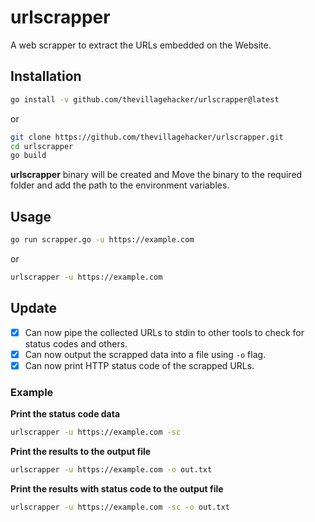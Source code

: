 # urlscrapper
A web scrapper to extract the URLs embedded on the Website.

## Installation

```sh
go install -v github.com/thevillagehacker/urlscrapper@latest
```

or
              
```sh
git clone https://github.com/thevillagehacker/urlscrapper.git
cd urlscrapper
go build
```

**urlscrapper** binary will be created and Move the binary to the required folder and add the path to the environment variables.

## Usage
```sh
go run scrapper.go -u https://example.com
```

or

```sh
urlscrapper -u https://example.com
```

## Update
- [x] Can now pipe the collected URLs to stdin to other tools to check for status codes and others.
- [X] Can now output the scrapped data into a file using `-o` flag.
- [X] Can now print HTTP status code of the scrapped URLs.

### Example

**Print the status code data**

```sh
urlscrapper -u https://example.com -sc
```
**Print the results to the output file**

```sh
urlscrapper -u https://example.com -o out.txt
```

**Print the results with status code to the output file**

```sh
urlscrapper -u https://example.com -sc -o out.txt
```